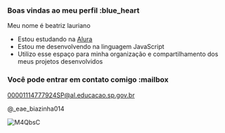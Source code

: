 ### Boas vindas ao meu perfil :blue_heart

Meu nome é beatriz lauriano

- Estou estudando na [Alura](https://www.alura.com.br)
- Estou me desenvolvendo na linguagem JavaScript
- Utilizo esse espaço para minha organização e compartilhamento dos meus projetos desenvolvidos

### Você pode entrar em contato comigo :mailbox

00001114777924SP@al.educacao.sp.gov.br

@_eae_biazinha014

![M4QbsC](https://github.com/user-attachments/assets/48330cb2-411e-4e52-8cc5-972444d7b48b)
